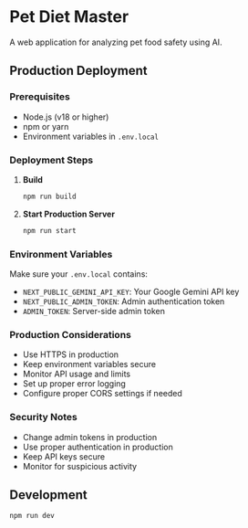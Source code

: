 # Pet Diet Master

A web application for analyzing pet food safety using AI.

## Production Deployment

### Prerequisites
- Node.js (v18 or higher)
- npm or yarn
- Environment variables in `.env.local`

### Deployment Steps

1. **Build**
   ```bash
   npm run build
   ```

2. **Start Production Server**
   ```bash
   npm run start
   ```

### Environment Variables
Make sure your `.env.local` contains:
- `NEXT_PUBLIC_GEMINI_API_KEY`: Your Google Gemini API key
- `NEXT_PUBLIC_ADMIN_TOKEN`: Admin authentication token
- `ADMIN_TOKEN`: Server-side admin token

### Production Considerations
- Use HTTPS in production
- Keep environment variables secure
- Monitor API usage and limits
- Set up proper error logging
- Configure proper CORS settings if needed

### Security Notes
- Change admin tokens in production
- Use proper authentication in production
- Keep API keys secure
- Monitor for suspicious activity

## Development
```bash
npm run dev
``` 